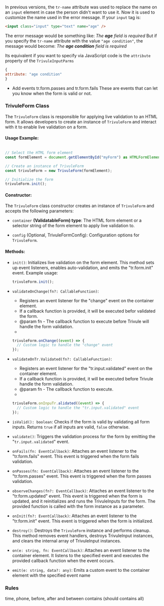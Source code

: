 
In previous versions, the `tr-name` attribute was used to replace the name on an `input` element in case the person didn't want to use it. Now it is used to customize the name used in the error message.
If your `input` tag is:
```html
<input class="input" type="text" name="age" />
```
The error message would be something like:
*The **age** field is required*
But if you specify the `tr-name` attribute with the value `"age condition"`, the message would become:
*The **age condition** field is required*

Its equivalent if you want to specify via JavaScript code is the `attribute` property of the `TrivuleInputParms`

```javascript
{
attribute: "age condition"
}
```


- Add events tr.form.passes and tr.form.fails 
  These are events that can let you know when the form is valid or not.



### TrivuleForm Class

The `TrivuleForm` class is responsible for applying live validation to an HTML form. It allows developers to create an instance of `TrivuleForm` and interact with it to enable live validation on a form.

#### Usage Example:

```typescript

// Select the HTML form element
const formElement = document.getElementById("myForm") as HTMLFormElement;

// Create an instance of TrivuleForm
const trivuleForm = new TrivuleForm(formElement);

// Initialize the form
trivuleForm.init();
```

#### Constructor:

The `TrivuleForm` class constructor creates an instance of `TrivuleForm` and accepts the following parameters:

- `container` **(ValidatableForm) type**: The HTML form element or a selector string of the form element to apply live validation to.

- `config` (Optional, TrivuleFormConfig): Configuration options for `TrivuleForm`.

#### Methods:

- `init()`: Initializes live validation on the form element. This method sets up event listeners, enables auto-validation, and emits the "tr.form.init" event. Example usage:
  ```typescript
  trivuleForm.init();
  ```

- `validateOnChange(fn?: CallableFunction)`:
   * Registers an event listener for the "change" event on the container element.
   * If a callback function is provided, it will be executed befor validated the form. 
   * @param fn - The callback function to execute before Trivule will handle the form validation.
   *   
  ```typescript
  trivuleForm.onChange((event) => {
    // Custom logic to handle the "change" event
  });
  ```

- `validateOnTr.Validated(fn?: CallableFunction)`:
   * Registers an event listener for the "tr.input.validated" event on the container element.
   * If a callback function is provided, it will be executed before Trivule handle the form validation. 
   * @param fn - The callback function to execute.
   *   
  ```typescript
  trivuleForm.onInpuTr.alidated((event) => {
    // Custom logic to handle the "tr.input.validated" event
  });
  ```

- `isValid(): boolean`: Checks if the form is valid by validating all form inputs. Returns `true` if all inputs are valid, `false` otherwise.

- `validate()`: Triggers the validation process for the form by emitting the "`tr.input.validated`" event.

- `onFails(fn: EventCallback)`: Attaches an event listener to the "tr.form.fails" event. This event is triggered when the form fails validation.

- `onPasses(fn: EventCallback)`: Attaches an event listener to the "tr.form.passes" event. This event is triggered when the form passes validation.

- `observeChanges(fn?: EventCallback)`: Attaches an event listener to the "tr.form.updated" event. This event is triggered when the form is updated, and it reinitializes and runs the TrivuleInputs for the form. The provided function is called with the form instance as a parameter.

- `onInit(fn?: EventCallback)`: Attaches an event listener to the "tr.form.init" event. This event is triggered when the form is initialized.

- `destroy()`: Destroys the `TrivuleForm` instance and performs cleanup. This method removes event handlers, destroys TrivuleInput instances, and clears the internal array of TrivuleInput instances.

- `on(e: string, fn: EventCallback)`: Attaches an event listener to the container element. It listens to the specified event and executes the provided callback function when the event occurs.

- `emit(e: string, data?: any)`: Emits a custom event to the container element with the specified event name

### Rules
time, phone, before, after and between
contains (should contains all)